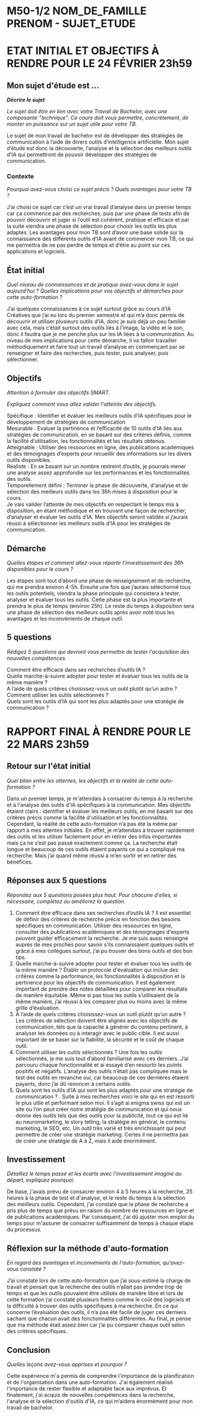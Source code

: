 # M50-1/2 NOM_DE_FAMILLE PRENOM - SUJET_ETUDE

# ETAT INITIAL ET OBJECTIFS À RENDRE POUR LE 24 FÉVRIER 23h59

## Mon sujet d'étude est ...

**_Décrire le sujet_**

_Le sujet doit être en lien avec votre Travail de Bachelor, avec une composante "technique". Ce cours doit vous permettre, concrètement, de monter en puissance sur un sujet utile pour votre TB._ 

Le sujet de mon travail de bachelor est de développer des stratégies de communication à l’aide de divers outils d’intelligence artificielle. Mon sujet d’étude est donc la découverte, l’analyse et la sélection des meilleurs outils d’IA qui permettront de pouvoir développer des stratégies de communication.

### Contexte

_Pourquoi avez-vous choisi ce sujet précis ? Quels avantages pour votre TB ?_

J’ai choisi ce sujet car c’est un vrai travail d’analyse dans un premier temps car ça commence par des recherches, puis par une phase de tests afin de pouvoir découvrir et juger si l’outil est cohérent, pratique et efficace et par la suite viendra une phase de sélection pour choisir les outils les plus adaptés. Les avantages pour mon TB sont d’avoir une base solide sur la connaissance des différents outils d’IA avant de commencer mon TB, ce qui me permettra de ne pas perdre de temps et d’être au point sur ces applications et logiciels. 

## État initial

_Quel niveau de connaissances et de pratique avez-vous dans le sujet aujourd'hui ? Quelles implications pour vos objectifs et démarches pour cette auto-formation ?_

J’ai quelques connaissances à ce sujet surtout grâce au cours d’IA Créatives que j’ai eu lors du premier semestre et qui m’a donc permis de découvrir et utiliser plusieurs outils d’IA, donc je suis déjà un peu familier avec cela, mais c’était surtout des outils liés à l’image, la vidéo et le son, donc il faudra que je me penche plus sur les IA liées à la communication.
Au niveau de mes implications pour cette démarche, il va falloir travailler méthodiquement et faire tout un travail d’analyse en commençant par se renseigner et faire des recherches, puis tester, puis analyser, puis sélectionner.


## Objectifs

_Attention à formuler des objectifs SMART._

_Expliquez comment vous allez valider l'atteinte des objectifs._

Spécifique : Identifier et évaluer les meilleurs outils d’IA spécifiques pour le développement de stratégies de communication <br/>
Mesurable : Evaluer la pertinence et l’efficacité de 10 outils d’IA liés aux stratégies de communication, en se basant sur des critères définis, comme la facilité d’utilisation, les fonctionnalités et les résultats obtenus. <br/>
Atteignable : Utiliser des ressources en ligne, des publications académiques et des témoignages d’experts pour recueillir des informations sur les divers outils disponibles. <br/>
Réaliste : En se basant sur un nombre restreint d’outils, je pourrais mener une analyse assez approfondie sur les performances et les fonctionnalités des outils. <br/>
Temporellement défini : Terminer la phase de découverte, d'analyse et de sélection des meilleurs outils dans les 36h mises à disposition pour le cours.<br/>
Je vais valider l’atteinte de mes objectifs en respectant le temps mis à disposition, en étant méthodique et en trouvant une façon de rechercher, d’analyser et évaluer les outils d’IA. Mes objectifs seront validés si j’aurais réussi à sélectionner les meilleurs outils d’IA pour les stratégies de communication.


## Démarche

_Quelles étapes et comment allez-vous répartir l'investissement des 36h disponibles pour le cours ?_

Les étapes sont tout d’abord une phase de renseignement et de recherche, qui me prendra environ 4-5h. Ensuite une fois que j’aurais sélectionné tous les outils potentiels, viendra la phase principale qui consistera à tester, analyser et évaluer tous les outils. Cette phase est la plus importante et prendra le plus de temps (environ 25h). Le reste du temps à disposition sera une phase de sélection des meilleurs outils après avoir noté tous les avantages et les inconvénients de chaque outil.

## 5 questions

_Rédigez 5 questions qui devront vous permettre de tester l'acquisition des nouvelles compétences._

Comment être efficace dans ses recherches d’outils IA ? <br/>
Quelle marche-à-suivre adopter pour tester et évaluer tous les outils de la même manière ? <br/>
A l’aide de quels critères choisissez-vous un outil plutôt qu’un autre ? <br/>
Comment utiliser les outils sélectionnés ? <br/>
Quels sont les outils d’IA qui sont les plus adaptés pour une stratégie de communication ?


# RAPPORT FINAL À RENDRE POUR LE 22 MARS 23h59

## Retour sur l'état initial

_Quel bilan entre les attentes, les objectifs et la réalité de cette auto-formation ?_

Dans un premier temps, je m'attendais à consacrer du temps à la recherche et à l'analyse des outils d'IA spécifiques à la communication. Mes objectifs étaient clairs : identifier et évaluer les meilleurs outils, en me basant sur des critères précis comme la facilité d'utilisation et les fonctionnalités. Cependant, la réalité de cette auto-formation n’a pas été la même par rapport à mes attentes initiales. En effet, je m’attendais à trouver rapidement des outils et les utiliser facilement pour en retirer des infos importantes mais ça ne s’est pas passé exactement comme ça. La recherche était longue et beaucoup de ces outils étaient payants ce qui a compliqué ma recherche. Mais j’ai quand même réussi à m’en sortir et en retirer des bénéfices.

## Réponses aux 5 questions

_Répondez aux 5 questions posées plus haut. Pour chacune d'elles, si nécessaire, complétez ou améliorez la question._

1.	Comment être efficace dans ses recherches d’outils IA ? Il est essentiel de définir des critères de recherche précis en fonction des besoins spécifiques en communication. Utiliser des ressources en ligne, consulter des publications académiques et des témoignages d'experts peuvent guider efficacement la recherche. Je me suis aussi renseigné auprès de mes proches pour savoir s’ils connaissaient quelques outils et grâce à mes collègues surtout, j’ai pu trouver des bons outils et des bon tips.
2.	Quelle marche-à-suivre adopter pour tester et évaluer tous les outils de la même manière ? Établir un protocole d'évaluation qui inclue des critères comme la performance, les fonctionnalités à disposition et la pertinence pour les objectifs de communication. Il est également important de prendre des notes détaillées pour comparer les résultats de manière équitable. Même si pas tous les outils s’utilisaient de la même manière, j’ai réussi à les comparer plus ou moins avec la même grille d’évaluation.
3.	À l’aide de quels critères choisissez-vous un outil plutôt qu’un autre ? Les critères de sélection doivent être alignés avec les objectifs de communication, tels que la capacité à générer du contenu pertinent, à analyser les données ou à interagir avec le public cible. Il est aussi important de se baser sur la fiabilité, la sécurité et le coût de chaque outil.
4.	Comment utiliser les outils sélectionnés ? Une fois les outils sélectionnés, je me suis tout d’abord familiarisé avec ces derniers. J’ai parcouru chaque fonctionnalité et ai essayé d’en ressortir les points positifs et négatifs. L’analyse des outils n’était pas compliquée mais le test des outils en revanche oui, car beaucoup de ces dernières étaient payants, donc j’ai dû renoncer à certains outils.
5.	Quels sont les outils d’IA qui sont les plus adaptés pour une stratégie de communication ? .
Suite à mes recherches voici le site qui en est ressorti le plus utile et performant selon moi. Il s’agit ai.enigma.swiss qui est un site ou l’on peut créer notre stratégie de communication et qui nous donne des outils tels que des outils pour la publicité, tout ce qui est lié au neuromarketing, le story telling, la stratégie en général, le contenu marketing, le SEO, etc. Un outil très varié et très enrichissant qui peut permettre de créer une stratégie marketing. Certes il ne permettra pas de créer une stratégie de A à Z, mais il aide énormément.


## Investissement

_Détaillez le temps passé et les écarts avec l'investissement imaginé au départ, expliquez pourquoi._

De base, j'avais prévu de consacrer environ 4 à 5 heures à la recherche, 25 heures à la phase de test et d'analyse, et le reste du temps à la sélection des meilleurs outils. Cependant, j'ai constaté que la phase de recherche a pris plus de temps que prévu en raison du nombre de ressources en ligne et de publications académiques. Par conséquent, j'ai dû ajuster mon emploi du temps pour m'assurer de consacrer suffisamment de temps à chaque étape du processus.

## Réflexion sur la méthode d'auto-formation

_En regard des avantages et inconvénients de l'auto-formation, qu'avez-vous constaté ?_

J’ai constaté lors de cette auto-formation que j’ai sous-estimé la charge de travail et pensait que la recherche des outils n’allait pas prendre trop de temps et que les outils pouvaient être utilisés de manière libre et lors de cette formation j’ai constaté plusieurs freins comme le coût des logiciels et la difficulté à trouver des outils spécifiques à ma recherche. En ce qui concerne l’évaluation des outils, il n’a pas été facile de juger ces derniers sachant que chacun avait des fonctionnalités différentes. Au final, je pense que ma méthode était assez bien car j’ai pu comparer chaque outil selon des critères spécifiques.

## Conclusion

_Quelles leçons avez-vous apprises et pourquoi ?_


Cette expérience m'a permis de comprendre l'importance de la planification et de l'organisation dans une auto-formation. J'ai également réalisé l'importance de rester flexible et adaptable face aux imprévus. Et finalement, j'ai acquis de nouvelles compétences dans la recherche, l'analyse et la sélection d'outils d'IA, ce qui m’aidera énormément pour mon travail de bachelor.



